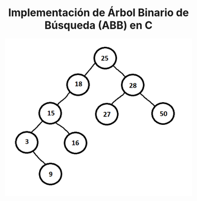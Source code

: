 <h1 align="center">Implementación de Árbol Binario de Búsqueda (ABB) en C</h1>

<p align="center">
  <img src="arbol.png" alt="Diagrama del ABB">
</p>
